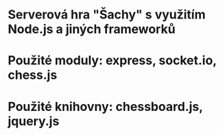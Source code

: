 # Serverová hra "Šachy" s využitím Node.js a jiných frameworků

# Použité moduly: express, socket.io, chess.js
# Použité knihovny: chessboard.js, jquery.js